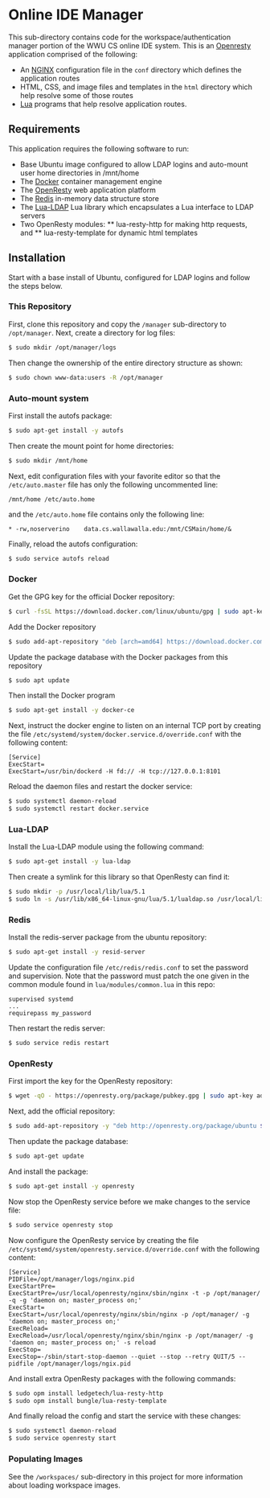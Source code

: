 # Online IDE Manager

This sub-directory contains code for the workspace/authentication
manager portion of the WWU CS online IDE system.  This is an
[Openresty](https://openresty.org/) application comprised of the
following:

* An [NGINX](https://nginx.org/) configuration file in the `conf`
directory which defines the application routes
* HTML, CSS, and image files and templates in the `html` directory
which help resolve some of those routes
* [Lua](https://www.lua.org/) programs that help resolve application
routes.


## Requirements

This application requires the following software to run:

* Base Ubuntu image configured to allow LDAP logins and auto-mount user
home directories in /mnt/home
* The [Docker](https://docker.com/) container management engine
* The [OpenResty](https://openresty.org/) web application platform
* The [Redis](https://redis.io) in-memory data structure store
* The [Lua-LDAP](https://github.com/lualdap/lualdap) Lua library which
encapsulates a Lua interface to LDAP servers
* Two OpenResty modules:
** lua-resty-http for making http requests, and
** lua-resty-template for dynamic html templates


## Installation

Start with a base install of Ubuntu, configured for LDAP logins and
follow the steps below.


### This Repository

First, clone this repository and copy the `/manager` sub-directory to
`/opt/manager`. Next, create a directory for log files:

```bash
$ sudo mkdir /opt/manager/logs
```

Then change the ownership of the entire directory structure as shown:

```bash
$ sudo chown www-data:users -R /opt/manager
```

### Auto-mount system

First install the autofs package:

```bash
$ sudo apt-get install -y autofs
```

Then create the mount point for home directories:

```bash
$ sudo mkdir /mnt/home
```

Next, edit configuration files with your favorite editor so that the
`/etc/auto.master` file has only the following uncommented line:

```
/mnt/home /etc/auto.home
```

and the `/etc/auto.home` file contains only the following line:

```
* -rw,noserverino    data.cs.wallawalla.edu:/mnt/CSMain/home/&
```

Finally, reload the autofs configuration:

```bash
$ sudo service autofs reload
```


### Docker 

Get the GPG key for the official Docker repository:

```bash
$ curl -fsSL https://download.docker.com/linux/ubuntu/gpg | sudo apt-key add -
```

Add the Docker repository

```bash
$ sudo add-apt-repository "deb [arch=amd64] https://download.docker.com/linux/ubuntu bionic stable"
```

Update the package database with the Docker packages from this repository

```bash
$ sudo apt update
```

Then install the Docker program

```bash
$ sudo apt-get install -y docker-ce
```

Next, instruct the docker engine to listen on an internal TCP port by
creating the file `/etc/systemd/system/docker.service.d/override.conf` with the following content:

```
[Service]
ExecStart=
ExecStart=/usr/bin/dockerd -H fd:// -H tcp://127.0.0.1:8101
```

Reload the daemon files and restart the docker service:

```bash
$ sudo systemctl daemon-reload
$ sudo systemctl restart docker.service
```


### Lua-LDAP

Install the Lua-LDAP module using the following command:

```bash
$ sudo apt-get install -y lua-ldap
```

Then create a symlink for this library so that OpenResty can find it:

```bash
$ sudo mkdir -p /usr/local/lib/lua/5.1
$ sudo ln -s /usr/lib/x86_64-linux-gnu/lua/5.1/lualdap.so /usr/local/lib/lua/5.1/lualdap.so
```


### Redis

Install the redis-server package from the ubuntu repository:

```bash
$ sudo apt-get install -y resid-server
```

Update the configuration file `/etc/redis/redis.conf` to set the
password and supervision.  Note that the password must patch the one
given in the common module found in `lua/modules/common.lua` in this
repo: 

```
supervised systemd
...
requirepass my_password
```

Then restart the redis server:

```bash
$ sudo service redis restart
```


### OpenResty

First import the key for the OpenResty repository:

```bash
$ wget -qO - https://openresty.org/package/pubkey.gpg | sudo apt-key add -
```

Next, add the official repository:

```bash
$ sudo add-apt-repository -y "deb http://openresty.org/package/ubuntu $(lsb_release -sc) main"
```

Then update the package database:

```bash
$ sudo apt-get update
```

And install the package:

```bash
$ sudo apt-get install -y openresty
```

Now stop the OpenResty service before we make changes to the service
file:

```bash
$ sudo service openresty stop
```

Now configure the OpenResty service by creating the file
`/etc/systemd/system/openresty.service.d/override.conf` with the following content:

```
[Service]
PIDFile=/opt/manager/logs/nginx.pid
ExecStartPre=
ExecStartPre=/usr/local/openresty/nginx/sbin/nginx -t -p /opt/manager/ -q -g 'daemon on; master_process on;'
ExecStart=
ExecStart=/usr/local/openresty/nginx/sbin/nginx -p /opt/manager/ -g 'daemon on; master_process on;'
ExecReload=
ExecReload=/usr/local/openresty/nginx/sbin/nginx -p /opt/manager/ -g 'daemon on; master_process on;' -s reload
ExecStop=
ExecStop=-/sbin/start-stop-daemon --quiet --stop --retry QUIT/5 --pidfile /opt/manager/logs/ngix.pid
```

And install extra OpenResty packages with the following commands:

```bash
$ sudo opm install ledgetech/lua-resty-http
$ sudo opm install bungle/lua-resty-template
```

And finally reload the config and start the service with these changes:

```bash
$ sudo systemctl daemon-reload
$ sudo service openresty start
```

### Populating Images

See the `/workspaces/` sub-directory in this project for more
information about loading workspace images.